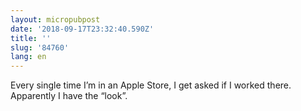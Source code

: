 ```yaml
---
layout: micropubpost
date: '2018-09-17T23:32:40.590Z'
title: ''
slug: '84760'
lang: en
---
```

Every single time I’m in an Apple Store, I get asked if I worked there. Apparently I have the “look”. 
